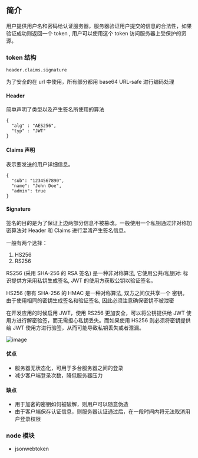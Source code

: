 ## 简介

用户提供用户名和密码给认证服务器，服务器验证用户提交的信息的合法性，如果验证成功则返回一个 token , 用户可以使用这个 token 访问服务器上受保护的资源。

### token 结构

```
header.claims.signature
```

为了安全的在 url 中使用，所有部分都用 base64 URL-safe 进行编码处理

#### Header

简单声明了类型以及产生签名所使用的算法

```
{
  "alg" : "AES256",
  "typ" : "JWT"
}
```

#### Claims 声明

表示要发送的用户详细信息。

```
{
  "sub": "1234567890",
  "name": "John Doe",
  "admin": true
}
```

#### Signature

签名的目的是为了保证上边两部分信息不被篡改。一般使用一个私钥通过非对称加密算法对 Header 和 Claims 进行混淆产生签名信息。

一般有两个选择：

1. HS256
2. RS256

RS256 (采用 SHA-256 的 RSA 签名) 是一种非对称算法, 它使用公共/私钥对: 标识提供方采用私钥生成签名, JWT 的使用方获取公钥以验证签名。

HS256 (带有 SHA-256 的 HMAC 是一种对称算法, 双方之间仅共享一个 密钥。由于使用相同的密钥生成签名和验证签名, 因此必须注意确保密钥不被泄密

在开发应用的时候启用 JWT，使用 RS256 更加安全，可以将公钥提供给 JWT 使用方进行解密验签，而无需担心私钥丢失。而如果使用 HS256 则必须将密钥提供给 JWT 使用方进行验签，从而可能导致私钥丢失或者泄漏。

![image](https://raw.githubusercontent.com/lin-xin/blog/master/jwt-demo/public/jwt.png)

#### 优点

- 服务器无状态化，可用于多台服务器之间的登录
- 减少客户端登录次数，降低服务器压力

#### 缺点

- 用于加密的密钥如何被破解，则用户可以随意伪造
- 由于客户端保存认证信息，则服务器认证通过后，在一段时间内将无法取消用户登录权限

### node 模块

- jsonwebtoken

